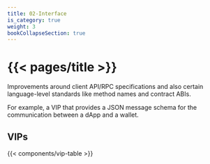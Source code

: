 ```yaml
---
title: 02-Interface
is_category: true
weight: 3
bookCollapseSection: true
---
```


# {{< pages/title >}}

Improvements around client API/RPC specifications and also certain language-level standards like method names and contract ABIs.

For example, a VIP that provides a JSON message schema for the communication between a dApp and a wallet.

## VIPs

{{< components/vip-table >}}
